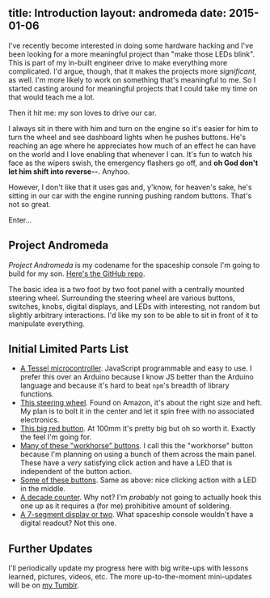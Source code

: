title: Introduction
layout: andromeda
date: 2015-01-06
---

I've recently become interested in doing some hardware hacking and I've been
looking for a more meaningful project than "make those LEDs blink". This is part
of my in-built engineer drive to make everything more complicated. I'd argue,
though, that it makes the projects more *significant*, as well. I'm more likely
to work on something that's meaningful to me. So I started casting around for
meaningful projects that I could take my time on that would teach me a lot.

Then it hit me: my son loves to drive our car.

I always sit in there with him and turn on the engine so it's easier
for him to turn the wheel and see dashboard lights when he pushes buttons. He's
reaching an age where he appreciates how much of an effect he can have on the
world and I love enabling that whenever I can. It's fun to watch his face as
the wipers swish, the emergency flashers go off, and **oh God don't let him
shift into reverse--**. Anyhoo.

However, I don't like that it uses gas and, y'know, for heaven's sake, he's
sitting in our car with the engine running pushing random buttons. That's not
so great.

Enter...

<h2 class="andromeda-header">Project Andromeda</h2>

*Project Andromeda* is my codename for the spaceship console I'm going to build
for my son. [Here's the GitHub repo][repo].

  [repo]: https://github.com/drhayes/andromeda

The basic idea is a two foot by two foot panel with a centrally mounted
steering wheel. Surrounding the steering wheel are various buttons, switches,
knobs, digital displays, and LEDs with interesting, not random but slightly
arbitrary interactions. I'd like my son to be able to sit in front of it
to manipulate everything.

Initial Limited Parts List
--------------------------

  * [A Tessel microcontroller][tessel]. JavaScript programmable and easy to
    use. I prefer this over an Arduino because I know JS better than
    the Arduino language and because it's hard to beat `npm`'s breadth
    of library functions.
  * [This steering wheel][steeringwheel]. Found on Amazon, it's about the right
    size and heft. My plan is to bolt it in the center and let it spin free with
    no associated electronics.
  * [This big red button][bigredbutton]. At 100mm it's pretty big but oh so
    worth it. Exactly the feel I'm going for.
  * [Many of these "workhorse" buttons][workhorsebutton]. I call this the
    "workhorse" button because I'm planning on using a bunch of them across
    the main panel. These have a *very* satisfying click action and have a LED
    that is independent of the button action.
  * [Some of these buttons][smallbluelatch]. Same as above: nice clicking action
    with a LED in the middle.
  * [A decade counter][decade]. Why not? I'm *probably* not going to actually
    hook this one up as it requires a (for me) prohibitive amount of soldering.
  * [A 7-segment display or two][7segment]. What spaceship console wouldn't have
    a digital readout? Not this one.

  [tessel]: http://tessel.io
  [steeringwheel]: http://www.amazon.com/gp/product/B005FMT2RA/ref=oh_aui_detailpage_o05_s00?ie=UTF8&psc=1
  [bigredbutton]: https://www.sparkfun.com/products/9181
  [workhorsebutton]: https://www.adafruit.com/products/491
  [smallbluelatch]: https://www.adafruit.com/products/1476
  [decade]: https://www.adafruit.com/product/1082
  [7segment]: https://www.adafruit.com/products/881

Further Updates
---------------

I'll periodically update my progress here with big write-ups with lessons
learned, pictures, videos, etc. The more up-to-the-moment mini-updates will
be on [my Tumblr][tumlbr].

  [tumlbr]: http://drhayes.tumblr.com/tagged/projectandromeda
